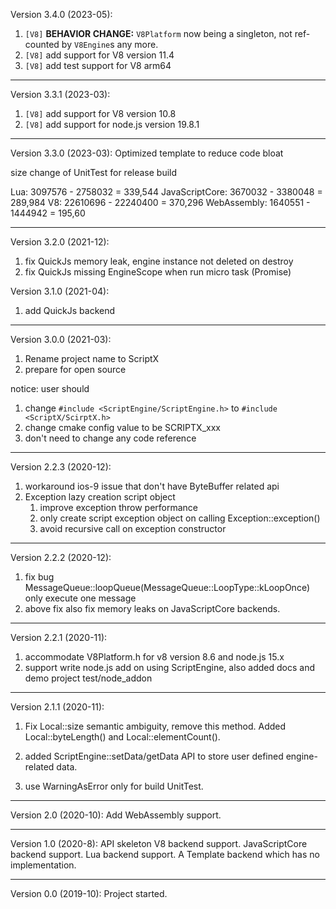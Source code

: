 
Version 3.4.0 (2023-05):
1. `[V8]` **BEHAVIOR CHANGE:** `V8Platform` now being a singleton, not ref-counted by `V8Engine`s any more.
2. `[V8]` add support for V8 version 11.4
3. `[V8]` add test support for V8 arm64

---
Version 3.3.1 (2023-03):
1. `[V8]` add support for V8 version 10.8
2. `[V8]` add support for node.js version 19.8.1

---
Version 3.3.0 (2023-03):
Optimized template to reduce code bloat

size change of UnitTest for release build

Lua: 3097576 - 2758032 = 339,544
JavaScriptCore: 3670032 - 3380048 = 289,984
V8: 22610696 - 22240400 = 370,296
WebAssembly: 1640551 - 1444942 = 195,60

---
Version 3.2.0 (2021-12):
1. fix QuickJs memory leak, engine instance not deleted on destroy
2. fix QuickJs missing EngineScope when run micro task (Promise)

Version 3.1.0 (2021-04):
1. add QuickJs backend

---

Version 3.0.0 (2021-03):
1. Rename project name to ScriptX
2. prepare for open source

notice: user should
1. change `#include <ScriptEngine/ScriptEngine.h>` to `#include <ScriptX/ScirptX.h>`
2. change cmake config value to be SCRIPTX_xxx
3. don't need to change any code reference

---
Version 2.2.3 (2020-12):
1. workaround ios-9 issue that don't have ByteBuffer related api
2. Exception lazy creation script object
    1. improve exception throw performance
    2. only create script exception object on calling Exception::exception()
    3. avoid recursive call on exception constructor

---

Version 2.2.2 (2020-12):
1. fix bug MessageQueue::loopQueue(MessageQueue::LoopType::kLoopOnce) only execute one message
2. above fix also fix memory leaks on JavaScriptCore backends.

---
Version 2.2.1 (2020-11):
1. accommodate V8Platform.h for v8 version 8.6 and node.js 15.x
2. support write node.js add on using ScriptEngine, also added docs and demo project test/node_addon

---
Version 2.1.1 (2020-11):
1. Fix Local<ByteBuffer>::size semantic ambiguity, remove this method.
Added Local<ByteBuffer>::byteLength() and Local<ByteBuffer>::elementCount().

2. added ScriptEngine::setData/getData API to store user defined engine-related data.

3. use WarningAsError only for build UnitTest.

---
Version 2.0 (2020-10):
Add WebAssembly support.

---
Version 1.0 (2020-8):
API skeleton
V8 backend support.
JavaScriptCore backend support.
Lua backend support.
A Template backend which has no implementation.

---
Version 0.0 (2019-10):
Project started.